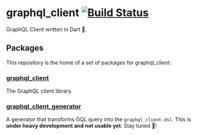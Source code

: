 # graphql_client [![Build Status](https://travis-ci.org/hourliert/graphql_client.svg?branch=master)](https://travis-ci.org/hourliert/graphql_client)

GraphQL Client written in Dart 🎯.

## Packages

This repository is the home of a set of packages for graphql_client:

### [graphql_client](graphql_client/README.md)

The GraphQL client library.

### [graphql_client_generator](graphql_client_generator/README.md)

A generator that transforms GQL query into the `graphql_client.dsl`.
This is **under heavy development and not usable yet**. Stay tuned 🎤!
